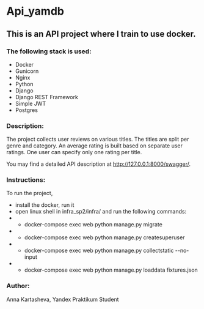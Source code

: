 # Api_yamdb

## This is an API project where I train to use docker.
### The following stack is used:
- Docker
- Gunicorn
- Nginx
- Python
- Django
- Django REST Framework
- Simple JWT
- Postgres


### Description:
The project collects user reviews on various titles. 
The titles are split per genre and category. An average rating is built based on separate user ratings. 
One user can specify only one rating per title.

You may find a detailed API description at http://127.0.0.1:8000/swagger/.

### Instructions:
To run the project, 
- install the docker, run it
- open linux shell in infra_sp2/infra/ and run the following commands:
- - docker-compose exec web python manage.py migrate
- - docker-compose exec web python manage.py createsuperuser
- - docker-compose exec web python manage.py collectstatic --no-input
- - docker-compose exec web python manage.py loaddata fixtures.json

### Author:
Anna Kartasheva, Yandex Praktikum Student
